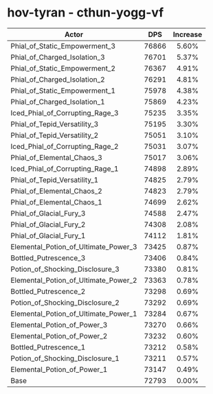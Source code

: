 # hov-tyran - cthun-yogg-vf
| Actor | DPS | Increase |
|---|:---:|:---:|
|Phial_of_Static_Empowerment_3|76866|5.60%|
|Phial_of_Charged_Isolation_3|76701|5.37%|
|Phial_of_Static_Empowerment_2|76367|4.91%|
|Phial_of_Charged_Isolation_2|76291|4.81%|
|Phial_of_Static_Empowerment_1|75978|4.38%|
|Phial_of_Charged_Isolation_1|75869|4.23%|
|Iced_Phial_of_Corrupting_Rage_3|75235|3.35%|
|Phial_of_Tepid_Versatility_3|75195|3.30%|
|Phial_of_Tepid_Versatility_2|75051|3.10%|
|Iced_Phial_of_Corrupting_Rage_2|75031|3.07%|
|Phial_of_Elemental_Chaos_3|75017|3.06%|
|Iced_Phial_of_Corrupting_Rage_1|74898|2.89%|
|Phial_of_Tepid_Versatility_1|74825|2.79%|
|Phial_of_Elemental_Chaos_2|74823|2.79%|
|Phial_of_Elemental_Chaos_1|74699|2.62%|
|Phial_of_Glacial_Fury_3|74588|2.47%|
|Phial_of_Glacial_Fury_2|74308|2.08%|
|Phial_of_Glacial_Fury_1|74112|1.81%|
|Elemental_Potion_of_Ultimate_Power_3|73425|0.87%|
|Bottled_Putrescence_3|73406|0.84%|
|Potion_of_Shocking_Disclosure_3|73380|0.81%|
|Elemental_Potion_of_Ultimate_Power_2|73363|0.78%|
|Bottled_Putrescence_2|73298|0.69%|
|Potion_of_Shocking_Disclosure_2|73292|0.69%|
|Elemental_Potion_of_Ultimate_Power_1|73284|0.67%|
|Elemental_Potion_of_Power_3|73270|0.66%|
|Elemental_Potion_of_Power_2|73232|0.60%|
|Bottled_Putrescence_1|73212|0.58%|
|Potion_of_Shocking_Disclosure_1|73211|0.57%|
|Elemental_Potion_of_Power_1|73147|0.49%|
|Base|72793|0.00%|

